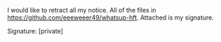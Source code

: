 I would like to retract all my notice. All of the files in https://github.com/eeeweeer49/whatsup-hft.  Attached is my signature.

Signature: [private]

